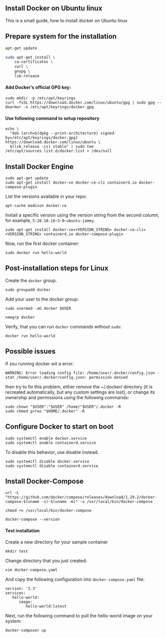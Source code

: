 ## Install Docker on Ubuntu linux
This is a small guide, how to install docker on Ubuntu linux

## Prepare system for the installation
```bash
apt-get update

sudo apt-get install \
    ca-certificates \
    curl \
    gnupg \
    lsb-release
```
#### Add Docker’s official GPG key:
```
sudo mkdir -p /etc/apt/keyrings
curl -fsSL https://download.docker.com/linux/ubuntu/gpg | sudo gpg --dearmor -o /etc/apt/keyrings/docker.gpg
```
#### Use following command to setup repository
```
echo \
  "deb [arch=$(dpkg --print-architecture) signed-by=/etc/apt/keyrings/docker.gpg] https://download.docker.com/linux/ubuntu \
  $(lsb_release -cs) stable" | sudo tee /etc/apt/sources.list.d/docker.list > /dev/null
```
## Install Docker Engine
```
sudo apt-get update
sudo apt-get install docker-ce docker-ce-cli containerd.io docker-compose-plugin
```
List the versions available in your repo:
```
apt-cache madison docker-ce
```
Install a specific version using the version string from the second column, for example, `5:20.10.16~3-0~ubuntu-jammy`.
```
sudo apt-get install docker-ce=<VERSION_STRING> docker-ce-cli=<VERSION_STRING> containerd.io docker-compose-plugin
```
Now, run the first docker container:
```
sudo docker run hello-world
```
## Post-installation steps for Linux
Create the `docker` group.
```
sudo groupadd docker
```
Add your user to the docker group:
```
sudo usermod -aG docker $USER

newgrp docker 
```
Verify, that you can run `docker` commands without `sudo`:
```
docker run hello-world
```

## Possible issues
If zou running docker wit a error:

```
WARNING: Error loading config file: /home/user/.docker/config.json -
stat /home/user/.docker/config.json: permission denied
```
then try to fix this problem, either remove the ~/.docker/ directory (it is recreated automatically, but any custom settings are lost), or change its ownership and permissions using the following commands:
```
sudo chown "$USER":"$USER" /home/"$USER"/.docker -R
sudo chmod g+rwx "$HOME/.docker" -R
 ```
 
## Configure Docker to start on boot
```
sudo systemctl enable docker.service
sudo systemctl enable containerd.service
```
To disable this behavior, use disable instead.
```
sudo systemctl disable docker.service
sudo systemctl disable containerd.service
```
## Install Docker-Compose
```
url -L "https://github.com/docker/compose/releases/download/1.29.2/docker-compose-$(uname -s)-$(uname -m)" -o /usr/local/bin/docker-compose

chmod +x /usr/local/bin/docker-compose

docker-compose --version
```
#### Test installation
Create a new directory for your sample container
```
mkdir test
```
Change directory that you just created:
```
vim docker-compose.yaml
```
And copy the following configuration into `docker-compose.yaml` file:
```
version: '3.3'
services:
   hello-world:
      image:
         hello-world:latest
```
Next, run the following command to pull the hello-world image on your system:
```
docker-composer up
```

